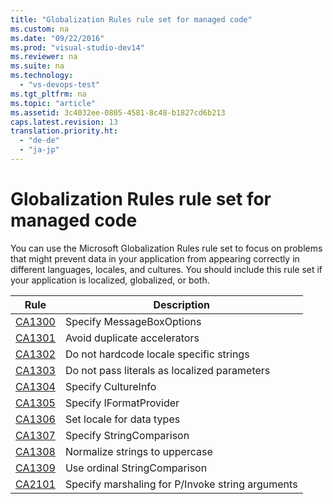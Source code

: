 ```yaml
---
title: "Globalization Rules rule set for managed code"
ms.custom: na
ms.date: "09/22/2016"
ms.prod: "visual-studio-dev14"
ms.reviewer: na
ms.suite: na
ms.technology: 
  - "vs-devops-test"
ms.tgt_pltfrm: na
ms.topic: "article"
ms.assetid: 3c4032ee-0805-4581-8c48-b1827cd6b213
caps.latest.revision: 13
translation.priority.ht: 
  - "de-de"
  - "ja-jp"
---
```

# Globalization Rules rule set for managed code
You can use the Microsoft Globalization Rules rule set to focus on problems that might prevent data in your application from appearing correctly in different languages, locales, and cultures. You should include this rule set if your application is localized, globalized, or both.  
  
|Rule|Description|  
|----------|-----------------|  
|[CA1300](../vs140/ca1300--specify-messageboxoptions.md)|Specify MessageBoxOptions|  
|[CA1301](../vs140/ca1301--avoid-duplicate-accelerators.md)|Avoid duplicate accelerators|  
|[CA1302](../vs140/ca1302--do-not-hardcode-locale-specific-strings.md)|Do not hardcode locale specific strings|  
|[CA1303](../vs140/ca1303--do-not-pass-literals-as-localized-parameters.md)|Do not pass literals as localized parameters|  
|[CA1304](../vs140/ca1304--specify-cultureinfo.md)|Specify CultureInfo|  
|[CA1305](../vs140/ca1305--specify-iformatprovider.md)|Specify IFormatProvider|  
|[CA1306](../vs140/ca1306--set-locale-for-data-types.md)|Set locale for data types|  
|[CA1307](../vs140/ca1307--specify-stringcomparison.md)|Specify StringComparison|  
|[CA1308](../vs140/ca1308--normalize-strings-to-uppercase.md)|Normalize strings to uppercase|  
|[CA1309](../vs140/ca1309--use-ordinal-stringcomparison.md)|Use ordinal StringComparison|  
|[CA2101](../vs140/ca2101--specify-marshaling-for-p-invoke-string-arguments.md)|Specify marshaling for P/Invoke string arguments|